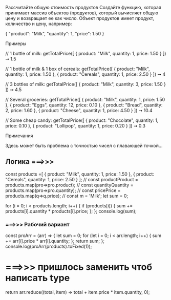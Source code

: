 Рассчитайте общую стоимость продуктов
Создайте функцию, которая принимает массив объектов (продуктов), который вычисляет общую цену и возвращает ее как число. Объект продуктов имеет продукт, количество и цену, например:

{
  "product": "Milk",
  "quantity": 1,
  "price": 1.50
}

Примеры

// 1 bottle of milk:
getTotalPrice([
  { product: "Milk", quantity: 1, price: 1.50 }
]) ➞ 1.5

// 1 bottle of milk & 1 box of cereals:
getTotalPrice([
  { product: "Milk", quantity: 1, price: 1.50 },
  { product: "Cereals", quantity: 1, price: 2.50 }
]) ➞ 4

// 3 bottles of milk:
getTotalPrice([
  { product: "Milk", quantity: 3, price: 1.50 }
]) ➞ 4.5

// Several groceries:
getTotalPrice([
  { product: "Milk", quantity: 1, price: 1.50 },
  { product: "Eggs", quantity: 12, price: 0.10 },
  { product: "Bread", quantity: 2, price: 1.60 },
  { product: "Cheese", quantity: 1, price: 4.50 }
]) ➞ 10.4

// Some cheap candy:
getTotalPrice([
  { product: "Chocolate", quantity: 1, price: 0.10 },
  { product: "Lollipop", quantity: 1, price: 0.20 }
]) ➞ 0.3

Примечания

Здесь может быть проблема с точностью чисел с плавающей точкой...

## Логика ===>>>
const products =[
  { product: "Milk", quantity: 1, price: 1.50 },
  { product: "Cereals", quantity: 1, price: 2.50 }
];
// const productProduct = products.map(pro=>pro.product);
// const quantityQuantity = products.map(pro=>pro.quantity);
// const pricePrice = products.map(q=>q.price);
// const m = 'Milk';
let sum = 0;

for (i = 0; i < products.length; i++) {
  if (products[i]) {
    sum += products[i].quantity * products[i].price;
  };
};
console.log(sum);

### ===>>> Рабочий вариант
const proArr = (arr) => {
  let sum = 0;
  for (let i = 0; i < arr.length; i++) {
    sum += arr[i].price * arr[i].quantity;
  };
  return sum;
};
console.log(proArr(products).toFixed(1));

# ===>>> пришлось заменить чтоб написать type
return arr.reduce((total, item) => total + item.price * item.quantity, 0);
 